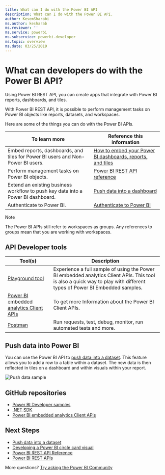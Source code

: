 ```yaml
---
title: What can I do with the Power BI API
description: What can I do with the Power BI API.
author: KesemSharabi
ms.author: kesharab
ms.reviewer: ''
ms.service: powerbi
ms.subservice: powerbi-developer
ms.topic: overview
ms.date: 03/25/2019
---
```


# What can developers do with the Power BI API?

Using Power BI REST API, you can create apps that integrate with Power BI reports, dashboards, and tiles.

With Power BI REST API, it is possible to perform management tasks on Power BI objects like reports, datasets, and workspaces.

Here are some of the things you can do with the Power BI APIs.

| **To learn more** | **Reference this information** |
|----------------------------------------------------------------------------------|------------------------------------------------------------------------------------|
| Embed reports, dashboards, and tiles for Power BI users and Non-Power BI users. | [How to embed your Power BI dashboards, reports, and tiles ](../embedded/embed-sample-for-customers.md) |
| Perform management tasks on Power BI objects. | [Power BI REST API reference](/rest/api/power-bi/) |
| Extend an existing business workflow to push key data into a Power BI dashboard. | [Push data into a dashboard ](walkthrough-push-data.md) |
| Authenticate to Power BI. | [Authenticate to Power BI ](../embedded/generate-embed-token.md) |

> [!NOTE]
> The Power BI APIs still refer to workspaces as groups. Any references to groups mean that you are working with workspaces.

## API Developer tools

| Tool(s) | Description |
|---------|-------------|
| [Playground tool](https://microsoft.github.io/PowerBI-JavaScript/demo) | Experience a full sample of using the Power BI embedded analytics Client APIs. This tool is also a quick way to play with different types of Power BI Embedded samples. |
| [Power BI embedded analytics Client APIs](/javascript/api/overview/powerbi/) | To get more Information about the Power BI Client APIs. |
| [Postman](https://www.getpostman.com/) | Run requests, test, debug, monitor, run automated tests and more. |

## Push data into Power BI

You can use the Power BI API to [push data into a dataset](walkthrough-push-data.md). This feature allows you to add a row to a table within a dataset. The new data is then reflected in tiles on a dashboard and within visuals within your report.

![Push data sample](media/overview-of-power-bi-rest-api/powerbi-push-data.png)

## GitHub repositories

* [Power BI Developer samples](https://github.com/Microsoft/PowerBI-Developer-Samples)
* [.NET SDK](https://github.com/Microsoft/PowerBI-CSharp)
* [Power BI embedded analytics Client APIs](/javascript/api/overview/powerbi/)

## Next Steps

* [Push data into a dataset](walkthrough-push-data.md)
* [Developing a Power BI circle card visual](../visuals/develop-circle-card.md)
* [Power BI REST API Reference](rest-api-reference.md)
* [Power BI REST APIs](/rest/api/power-bi/)

More questions? [Try asking the Power BI Community](https://community.powerbi.com/)
